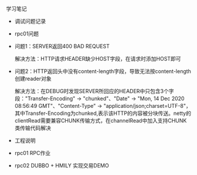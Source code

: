 学习笔记

- 调试问题记录

- rpc01问题

- 问题1：SERVER返回400 BAD REQUEST

  解决方法：HTTP请求HEADER缺少HOST字段，在请求时添加HOST即可
  
- 问题2：HTTP返回头中没有content-length字段，导致无法按content-length创建reader对象
  
  解决方法：在DEBUG时发现SERVER所回应的HEADER中只包含3个字段："Transfer-Encoding" -> "chunked"、"Date" -> "Mon, 14 Dec 2020 08:56:49 GMT"、"Content-Type" -> "application/json;charset=UTF-8"，其中Transfer-Encoding为chunked,表示该HTTP的内容被分块传送。netty的clientRead需要兼容CHUNK传输方式，在channelRead中加入支持CHUNK类传输代码解决
  

 
- 工程说明

- rpc01  RPC作业

- rpc02  DUBBO + HMILY 实现交易DEMO